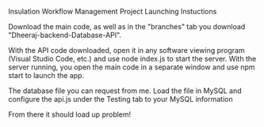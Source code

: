 Insulation Workflow Management Project Launching Instuctions

Download the main code, as well as in the "branches" tab you download "Dheeraj-backend-Database-API".

With the API code downloaded, open it in any software viewing program (Visual Studio Code, etc.) and use node index.js to start the server.
With the server running, you open the main code in a separate window and use npm start to launch the app.

The database file you can request from me. Load the file in MySQL and configure the api.js under the Testing tab to your MySQL information

From there it should load up problem!
